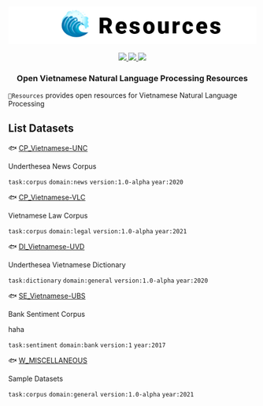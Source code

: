 <p align="center">
<br/>
<img src="docs/images/underthesea_resources.png"/>
<br/>
</p>

<p align="center">
  <a href="LICENSE">
    <img src="https://img.shields.io/badge/license-GPLv3-blue"/>
  </a>
  <a href="#">
    <img src="https://img.shields.io/badge/made%20with-%E2%9D%A4-red.svg"/>
  </a>
  <a href="#">
    <img src="https://img.shields.io/badge/datasets-5-brightgreen"/>
  </a>
</p>

<h3 align="center">
Open Vietnamese Natural Language Processing Resources
</h3>

`🌊Resources` provides open resources for Vietnamese Natural Language Processing

## List Datasets

🐟 [CP_Vietnamese-UNC](resources/CP_Vietnamese-UNC)

Underthesea News Corpus

`task:corpus` `domain:news` `version:1.0-alpha` `year:2020`

🐟 [CP_Vietnamese-VLC](resources/CP_Vietnamese-VLC)

Vietnamese Law Corpus

`task:corpus` `domain:legal` `version:1.0-alpha` `year:2021`

🐟 [DI_Vietnamese-UVD](resources/DI_Vietnamese-UVD)

Underthesea Vietnamese Dictionary

`task:dictionary` `domain:general` `version:1.0-alpha` `year:2020`

🐟 [SE_Vietnamese-UBS](resources/SE_Vietnamese-UBS)

Bank Sentiment Corpus

haha

`task:sentiment` `domain:bank` `version:1` `year:2017`

🐟 [W_MISCELLANEOUS](resources/W_MISCELLANEOUS)

Sample Datasets

`task:corpus` `domain:general` `version:1.0-alpha` `year:2021`


